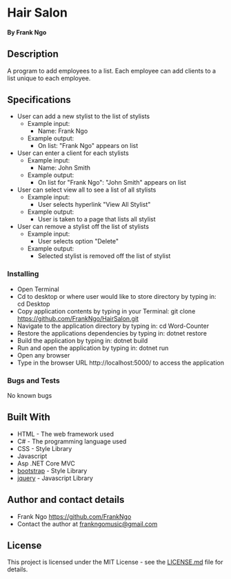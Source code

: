 # Hair Salon

#### By Frank Ngo

## Description

A program to add employees to a list.  Each employee can add clients to a list unique to each employee.

## Specifications

- User can add a new stylist to the list of stylists
  - Example input:
    - Name: Frank Ngo
  - Example output:
    - On list: "Frank Ngo" appears on list
- User can enter a client for each stylists
  - Example input:
    - Name: John Smith
  - Example output:
    - On list for "Frank Ngo": "John Smith" appears on list
- User can select view all to see a list of all stylists
  - Example input:
    - User selects hyperlink "View All Stylist"
  - Example output:
    - User is taken to a page that lists all stylist
- User can remove a stylist off the list of stylists
  - Example input:
    - User selects option "Delete"
  - Example output:
    - Selected stylist is removed off the list of stylist

### Installing

  * Open Terminal
  * Cd to desktop or where user would like to store directory by typing in: cd Desktop
  * Copy application contents by typing in your Terminal: git clone https://github.com/FrankNgo/HairSalon.git
  * Navigate to the application directory by typing in: cd Word-Counter
  * Restore the applications dependencies by typing in: dotnet restore
  * Build the application by typing in: dotnet build
  * Run and open the application by typing in: dotnet run
  * Open any browser
  * Type in the browser URL http://localhost:5000/ to access the application

### Bugs and Tests

No known bugs

## Built With

* HTML - The web framework used
* C# - The programming language used
* CSS - Style Library
* Javascript
* Asp .NET Core MVC
* [bootstrap](https://getbootstrap.com/docs/3.3/) - Style Library
* [jquery](https://jquery.com/download/) - Javascript Library


## Author and contact details

* Frank Ngo https://github.com/FrankNgo
* Contact the author at frankngomusic@gmail.com

## License

This project is licensed under the MIT License - see the [LICENSE.md](LICENSE.md) file for details.
